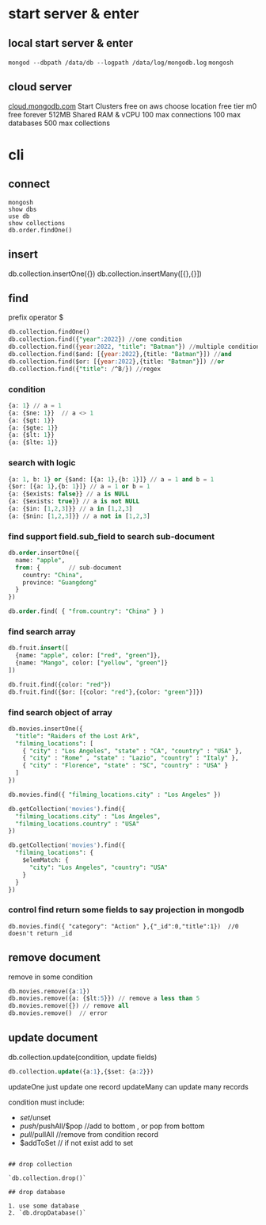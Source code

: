 # start server & enter

## local start server & enter
`mongod --dbpath /data/db --logpath /data/log/mongodb.log`
`mongosh`

## cloud server
[cloud.mongodb.com](https://cloud.mongodb.com/) 
Start Clusters free on aws choose location free tier 
m0 free forever 512MB Shared RAM & vCPU 100 max connections 100 max databases 500 max collections


# cli

## connect
```
mongosh
show dbs
use db
show collections 
db.order.findOne()
```

## insert 
db.collection.insertOne({})
db.collection.insertMany([{},{}])

## find
prefix operator $  
```sql
db.collection.findOne()
db.collection.find({"year":2022}) //one condition
db.collection.find({year:2022, "title": "Batman"}) //multiple conditions
db.collection.find($and: [{year:2022},{title: "Batman"}]) //and 
db.collection.find($or: [{year:2022},{title: "Batman"}]) //or
db.collection.find({"title": /^B/}) //regex
```

### condition 
```sql
{a: 1} // a = 1
{a: {$ne: 1}}  // a <> 1
{a: {$gt: 1}}
{a: {$gte: 1}}
{a: {$lt: 1}}
{a: {$lte: 1}} 
```

### search with logic
```sql
{a: 1, b: 1} or {$and: [{a: 1},{b: 1}]} // a = 1 and b = 1 
{$or: [{a: 1},{b: 1}]} // a = 1 or b = 1
{a: {$exists: false}} // a is NULL
{a: {$exists: true}} // a is not NULL
{a: {$in: [1,2,3]}} // a in [1,2,3]
{a: {$nin: [1,2,3]}} // a not in [1,2,3]
```

### find support field.sub_field to search sub-document
```sql
db.order.insertOne({
  name: "apple",
  from: {        // sub-document 
    country: "China",
    province: "Guangdong"
  }
}) 

db.order.find( { "from.country": "China" } )
```

### find search array
```sql
db.fruit.insert([
  {name: "apple", color: ["red", "green"]},
  {name: "Mango", color: ["yellow", "green"]}
])  

db.fruit.find({color: "red"})
db.fruit.find({$or: [{color: "red"},{color: "green"}]})
```

### find search object of array
```sql
db.movies.insertOne({
  "title": "Raiders of the Lost Ark",
  "filming_locations": [
    { "city" : "Los Angeles", "state" : "CA", "country" : "USA" },
    { "city" : "Rome" , "state" : "Lazio", "country" : "Italy" },
    { "city" : "Florence", "state" : "SC", "country" : "USA" }
  ]
})

db.movies.find({ "filming_locations.city" : "Los Angeles" })

db.getCollection('movies').find({
  "filming_locations.city" : "Los Angeles",
  "filming_locations.country" : "USA"
})

db.getCollection('movies').find({
  "filming_locations": {
    $elemMatch: {
      "city": "Los Angeles", "country": "USA"
    }
  }
})
```

### control find return some fields to say projection in mongodb
`db.movies.find({ "category": "Action" },{"_id":0,"title":1})  //0 doesn't return _id`

## remove document
remove in some condition
```sql
db.movies.remove({a:1})
db.movies.remove({a: {$lt:5}}) // remove a less than 5 
db.movies.remove({}) // remove all
db.movies.remove()  // error 
```

## update document
db.collection.update(condition, update fields)
```sql
db.collection.update({a:1},{$set: {a:2}})
```
updateOne just update one record
updateMany can update many records

condition must include:
- $set/$unset
- $push/$pushAll/$pop //add to bottom , or pop from bottom
- $pull/$pullAll //remove from condition record
- $addToSet // if not exist add to set
```

## drop collection

`db.collection.drop()`

## drop database

1. use some database
2. `db.dropDatabase()`